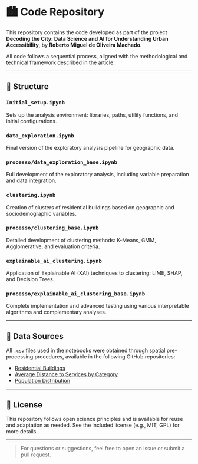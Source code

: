 # 🏙️ Code Repository

This repository contains the code developed as part of the project **Decoding the City: Data Science and AI for Understanding Urban Accessibility**, by **Roberto Miguel de Oliveira Machado**.

All code follows a sequential process, aligned with the methodological and technical framework described in the article.

---

## 📁 Structure

### `Initial_setup.ipynb`  
Sets up the analysis environment: libraries, paths, utility functions, and initial configurations.

### `data_exploration.ipynb`  
Final version of the exploratory analysis pipeline for geographic data.

### `processo/data_exploration_base.ipynb`  
Full development of the exploratory analysis, including variable preparation and data integration.

### `clustering.ipynb`  
Creation of clusters of residential buildings based on geographic and sociodemographic variables.

### `processo/clustering_base.ipynb`  
Detailed development of clustering methods: K-Means, GMM, Agglomerative, and evaluation criteria.

### `explainable_ai_clustering.ipynb`  
Application of Explainable AI (XAI) techniques to clustering: LIME, SHAP, and Decision Trees.

### `processo/explainable_ai_clustering_base.ipynb`  
Complete implementation and advanced testing using various interpretable algorithms and complementary analyses.

---

## 📂 Data Sources

All `.csv` files used in the notebooks were obtained through spatial pre-processing procedures, available in the following GitHub repositories:

- [Residential Buildings](#)
- [Average Distance to Services by Category](#)
- [Population Distribution](#)

---

## 📜 License

This repository follows open science principles and is available for reuse and adaptation as needed. See the included license (e.g., MIT, GPL) for more details.

---

> For questions or suggestions, feel free to open an issue or submit a pull request.
